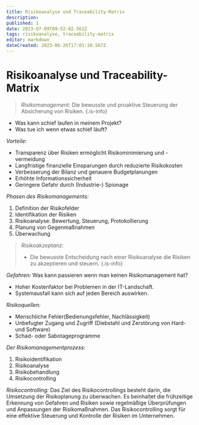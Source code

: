 ```yaml
---
title: Risikoanalyse und Traceability-Matrix
description: 
published: 1
date: 2023-07-09T09:52:02.561Z
tags: risikoanalyse, traceability-matrix
editor: markdown
dateCreated: 2023-06-26T17:01:10.567Z
---
```


# Risikoanalyse und Traceability-Matrix

> _Risikomanagement:_
> Die bewusste und proaktive Steuerung der Absicherung von Risiken.
{.is-info}
- Was kann schief laufen in meinem Projekt?
- Was tue ich wenn etwas schief läuft?

_Vorteile:_
- Transparenz über Risiken ermöglicht Risikominimierung und -vermeidung
- Langfristige finanzielle Einsparungen durch reduzierte Risikokosten
- Verbesserung der Bilanz und genauere Budgetplanungen
- Erhöhte Informationssicherheit
- Geringere Gefahr durch (Industrie-) Spionage

_Phasen des Risikomanagements:_
1.    Definition der Risikofelder
2.    Identifikation der Risiken
3.    Risikoanalyse: Bewertung, Steuerung, Protokollierung
4.    Planung von Gegenmaßnahmen
5.    Überwachung

>  _Risikoakzeptanz:_
>  - Die bewusste Entscheidung nach einer Risikoanalyse die Risiken zu akzeptieren und steuern.
{.is-info}

_Gefahren:_
Was kann passieren wenn man keinen Risikomanagement hat?
- Hoher Kostenfaktor bei Problemen in der IT-Landschaft.
- Systemausfall kann sich auf jeden Bereich auswirken.

_Risikoquellen:_

- Menschliche Fehler(Bedienungsfehler, Nachlässigkeit)
- Unbefugter Zugang und Zugriff (Diebstahl und Zerstörung von Hard- und Software)
- Schad- oder Sabotageprogramme

_Der Risikomanagementprozess:_
1. Risikoidentifikation
2. Risikoanalyse
3. Risikobehandlung
4. Risikocontrolling

_Risikocontrolling:_
Das Ziel des Risikocontrollings besteht darin, die Umsetzung der Risikoplanung zu überwachen. Es beinhaltet die frühzeitige Erkennung von Gefahren und Risiken sowie regelmäßige Überprüfungen und Anpassungen der Risikomaßnahmen. Das Risikocontrolling sorgt für eine effektive Steuerung und Kontrolle der Risiken im Unternehmen.

